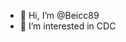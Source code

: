 - 👋 Hi, I’m @Beicc89
- 👀 I’m interested in CDC

<!---
Beicc89/Beicc89 is a ✨ special ✨ repository because its `README.md` (this file) appears on your GitHub profile.
You can click the Preview link to take a look at your changes.
--->
